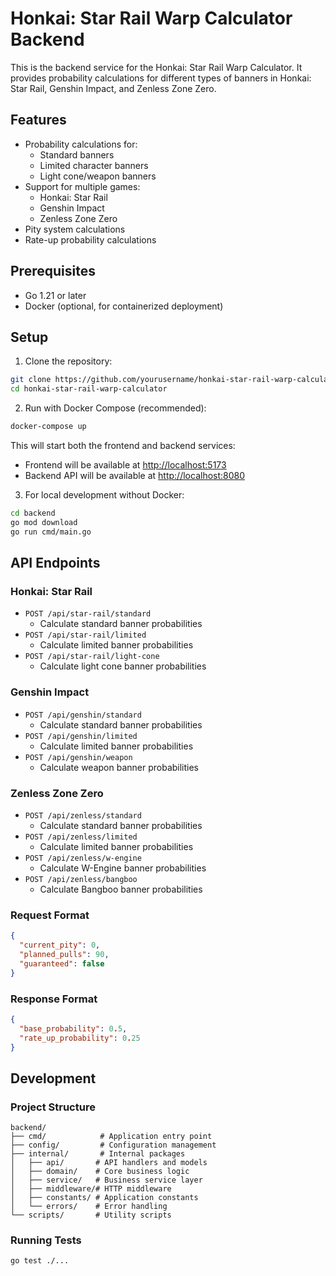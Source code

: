 # Honkai: Star Rail Warp Calculator Backend

This is the backend service for the Honkai: Star Rail Warp Calculator. It provides probability calculations for different types of banners in Honkai: Star Rail, Genshin Impact, and Zenless Zone Zero.

## Features

- Probability calculations for:
  - Standard banners
  - Limited character banners
  - Light cone/weapon banners
- Support for multiple games:
  - Honkai: Star Rail
  - Genshin Impact
  - Zenless Zone Zero
- Pity system calculations
- Rate-up probability calculations

## Prerequisites

- Go 1.21 or later
- Docker (optional, for containerized deployment)

## Setup

1. Clone the repository:

```bash
git clone https://github.com/yourusername/honkai-star-rail-warp-calculator.git
cd honkai-star-rail-warp-calculator
```

2. Run with Docker Compose (recommended):

```bash
docker-compose up
```

This will start both the frontend and backend services:

- Frontend will be available at <http://localhost:5173>
- Backend API will be available at <http://localhost:8080>

3. For local development without Docker:

```bash
cd backend
go mod download
go run cmd/main.go
```

## API Endpoints

### Honkai: Star Rail

- `POST /api/star-rail/standard`
  - Calculate standard banner probabilities
- `POST /api/star-rail/limited`
  - Calculate limited banner probabilities
- `POST /api/star-rail/light-cone`
  - Calculate light cone banner probabilities

### Genshin Impact

- `POST /api/genshin/standard`
  - Calculate standard banner probabilities
- `POST /api/genshin/limited`
  - Calculate limited banner probabilities
- `POST /api/genshin/weapon`
  - Calculate weapon banner probabilities

### Zenless Zone Zero

- `POST /api/zenless/standard`
  - Calculate standard banner probabilities
- `POST /api/zenless/limited`
  - Calculate limited banner probabilities
- `POST /api/zenless/w-engine`
  - Calculate W-Engine banner probabilities
- `POST /api/zenless/bangboo`
  - Calculate Bangboo banner probabilities

### Request Format

```json
{
  "current_pity": 0,
  "planned_pulls": 90,
  "guaranteed": false
}
```

### Response Format

```json
{
  "base_probability": 0.5,
  "rate_up_probability": 0.25
}
```

## Development

### Project Structure

```
backend/
├── cmd/            # Application entry point
├── config/         # Configuration management
├── internal/       # Internal packages
│   ├── api/       # API handlers and models
│   ├── domain/    # Core business logic
│   ├── service/   # Business service layer
│   ├── middleware/# HTTP middleware
│   ├── constants/ # Application constants
│   └── errors/    # Error handling
└── scripts/       # Utility scripts
```

### Running Tests

```bash
go test ./...
```
